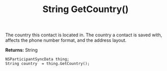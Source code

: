 ﻿---
uid: crmscript_ref_NSParticipantSyncData_GetCountry
title: String GetCountry()
intellisense: NSParticipantSyncData.GetCountry
keywords: NSParticipantSyncData, GetCountry
so.topic: reference
---

The country this contact is located in. The country a contact is saved with, affects the phone number format, and the address layout.

**Returns:** String


```crmscript
NSParticipantSyncData thing;
String country  = thing.GetCountry();
```


